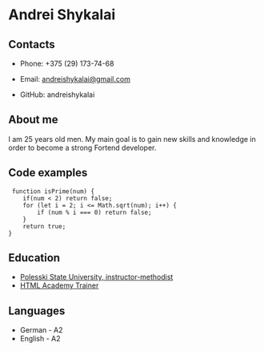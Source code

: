 # Andrei Shykalai

## Contacts


* Phone: +375 (29) 173-74-68

* Email: [andreishykalai@gmail.com](https://mail.google.com/)

* GitHub: andreishykalai

## About me

I am 25 years old men. My main goal is to gain new skills and knowledge in order to become a strong Fortend developer.


## Code examples

```
 function isPrime(num) {
    if(num < 2) return false;
    for (let i = 2; i <= Math.sqrt(num); i++) {
        if (num % i === 0) return false;
    }
    return true;
} 
```

## Education

* [Polesski State University, instructor-methodist](https://www.polessu.by/)
* [HTML Academy Trainer](https://htmlacademy.ru/study)
## Languages

* German - A2
* English - A2